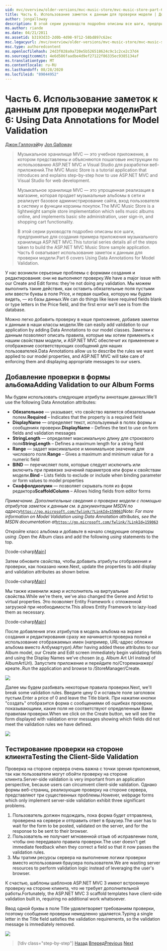 ```yaml
---
uid: mvc/overview/older-versions/mvc-music-store/mvc-music-store-part-6
title: Часть 6. Использование заметок к данным для проверки модели | Документация Майкрософт
author: jongalloway
description: В этой серии руководств подробно описаны все шаги, предпринятые для создания примера приложения музыкального хранилища ASP.NET MVC. Часть 6 охватывает использование заметок к данным для модели V...
ms.author: riande
ms.date: 04/21/2011
ms.assetid: b3193d33-2d0b-4d98-9712-58bd897c62ec
msc.legacyurl: /mvc/overview/older-versions/mvc-music-store/mvc-music-store-part-6
msc.type: authoredcontent
ms.openlocfilehash: 24d3f028a9a720e5b526518624c9c1c2ce2c37d4
ms.sourcegitcommit: 4e6d586faadbe4d9ef27122f86335ec9385134af
ms.translationtype: MT
ms.contentlocale: ru-RU
ms.lasthandoff: 08/28/2020
ms.locfileid: "89044952"
---
```

# <a name="part-6-using-data-annotations-for-model-validation"></a><span data-ttu-id="5d362-104">Часть 6. Использование заметок к данным для проверки модели</span><span class="sxs-lookup"><span data-stu-id="5d362-104">Part 6: Using Data Annotations for Model Validation</span></span>

<span data-ttu-id="5d362-105">[Джон Гэллоуэй](https://github.com/jongalloway)</span><span class="sxs-lookup"><span data-stu-id="5d362-105">by [Jon Galloway](https://github.com/jongalloway)</span></span>

> <span data-ttu-id="5d362-106">Музыкальное хранилище MVC — это учебное приложение, в котором представлены и объясняются пошаговые инструкции по использованию ASP.NET MVC и Visual Studio для разработки веб-приложений.</span><span class="sxs-lookup"><span data-stu-id="5d362-106">The MVC Music Store is a tutorial application that introduces and explains step-by-step how to use ASP.NET MVC and Visual Studio for web development.</span></span>  
>   
> <span data-ttu-id="5d362-107">Музыкальное хранилище MVC — это упрощенная реализация в магазине, которая продает музыкальные альбомы в сети и реализует базовое администрирование сайта, вход пользователя в систему и функции корзины покупок.</span><span class="sxs-lookup"><span data-stu-id="5d362-107">The MVC Music Store is a lightweight sample store implementation which sells music albums online, and implements basic site administration, user sign-in, and shopping cart functionality.</span></span>  
>   
> <span data-ttu-id="5d362-108">В этой серии руководств подробно описаны все шаги, предпринятые для создания примера приложения музыкального хранилища ASP.NET MVC.</span><span class="sxs-lookup"><span data-stu-id="5d362-108">This tutorial series details all of the steps taken to build the ASP.NET MVC Music Store sample application.</span></span> <span data-ttu-id="5d362-109">Часть 6 охватывает использование заметок к данным для проверки модели.</span><span class="sxs-lookup"><span data-stu-id="5d362-109">Part 6 covers Using Data Annotations for Model Validation.</span></span>

<span data-ttu-id="5d362-110">У нас возникли серьезные проблемы с формами создания и редактирования: они не выполняют проверку.</span><span class="sxs-lookup"><span data-stu-id="5d362-110">We have a major issue with our Create and Edit forms: they're not doing any validation.</span></span> <span data-ttu-id="5d362-111">Мы можем выполнить такие действия, как оставить обязательные поля пустыми или ввести буквы в поле Price, и первая ошибка, которую мы будем видеть, — из базы данных.</span><span class="sxs-lookup"><span data-stu-id="5d362-111">We can do things like leave required fields blank or type letters in the Price field, and the first error we'll see is from the database.</span></span>

<span data-ttu-id="5d362-112">Можно легко добавить проверку в наше приложение, добавив заметки к данным в наши классы модели.</span><span class="sxs-lookup"><span data-stu-id="5d362-112">We can easily add validation to our application by adding Data Annotations to our model classes.</span></span> <span data-ttu-id="5d362-113">Заметки к данным позволяют описать правила, которые мы хотим применить к нашим свойствам модели, и ASP.NET MVC обеспечит их применение и отображение соответствующих сообщений для наших пользователей.</span><span class="sxs-lookup"><span data-stu-id="5d362-113">Data Annotations allow us to describe the rules we want applied to our model properties, and ASP.NET MVC will take care of enforcing them and displaying appropriate messages to our users.</span></span>

## <a name="adding-validation-to-our-album-forms"></a><span data-ttu-id="5d362-114">Добавление проверки в формы альбома</span><span class="sxs-lookup"><span data-stu-id="5d362-114">Adding Validation to our Album Forms</span></span>

<span data-ttu-id="5d362-115">Мы будем использовать следующие атрибуты аннотации данных:</span><span class="sxs-lookup"><span data-stu-id="5d362-115">We'll use the following Data Annotation attributes:</span></span>

- <span data-ttu-id="5d362-116">**Обязательное** — указывает, что свойство является обязательным полем.</span><span class="sxs-lookup"><span data-stu-id="5d362-116">**Required** – Indicates that the property is a required field</span></span>
- <span data-ttu-id="5d362-117">**DisplayName** — определяет текст, используемый в полях формы и сообщениях проверки.</span><span class="sxs-lookup"><span data-stu-id="5d362-117">**DisplayName** – Defines the text to use on form fields and validation messages</span></span>
- <span data-ttu-id="5d362-118">**StringLength** — определяет максимальную длину для строкового поля</span><span class="sxs-lookup"><span data-stu-id="5d362-118">**StringLength** – Defines a maximum length for a string field</span></span>
- <span data-ttu-id="5d362-119">**Range** — задает максимальное и минимальное значение для числового поля.</span><span class="sxs-lookup"><span data-stu-id="5d362-119">**Range** – Gives a maximum and minimum value for a numeric field</span></span>
- <span data-ttu-id="5d362-120">**BIND** — перечисляет поля, которые следует исключить или включить при привязке значений параметров или форм к свойствам модели.</span><span class="sxs-lookup"><span data-stu-id="5d362-120">**Bind** – Lists fields to exclude or include when binding parameter or form values to model properties</span></span>
- <span data-ttu-id="5d362-121">**Скаффолдколумн** — позволяет скрывать поля из форм редактора</span><span class="sxs-lookup"><span data-stu-id="5d362-121">**ScaffoldColumn** – Allows hiding fields from editor forms</span></span>

<span data-ttu-id="5d362-122">*Примечание. Дополнительные сведения о проверке модели с помощью атрибутов заметок к данным см. в документации MSDN по адресу*[`https://go.microsoft.com/fwlink/?LinkId=159063`](https://go.microsoft.com/fwlink/?LinkId=159063)</span><span class="sxs-lookup"><span data-stu-id="5d362-122">*Note: For more information on Model Validation using Data Annotation attributes, see the MSDN documentation at*[`https://go.microsoft.com/fwlink/?LinkId=159063`](https://go.microsoft.com/fwlink/?LinkId=159063)</span></span>

<span data-ttu-id="5d362-123">Откройте класс альбома и добавьте в начало следующие операторы *using* .</span><span class="sxs-lookup"><span data-stu-id="5d362-123">Open the Album class and add the following *using* statements to the top.</span></span>

[!code-csharp[Main](mvc-music-store-part-6/samples/sample1.cs)]

<span data-ttu-id="5d362-124">Затем обновите свойства, чтобы добавить атрибуты отображения и проверки, как показано ниже.</span><span class="sxs-lookup"><span data-stu-id="5d362-124">Next, update the properties to add display and validation attributes as shown below.</span></span>

[!code-csharp[Main](mvc-music-store-part-6/samples/sample2.cs)]

<span data-ttu-id="5d362-125">Мы также изменили жанр и исполнитель на виртуальные свойства.</span><span class="sxs-lookup"><span data-stu-id="5d362-125">While we're there, we've also changed the Genre and Artist to virtual properties.</span></span> <span data-ttu-id="5d362-126">Это позволяет Entity Framework с отложенной загрузкой при необходимости.</span><span class="sxs-lookup"><span data-stu-id="5d362-126">This allows Entity Framework to lazy-load them as necessary.</span></span>

[!code-csharp[Main](mvc-music-store-part-6/samples/sample3.cs)]

<span data-ttu-id="5d362-127">После добавления этих атрибутов в модель альбома на экране создания и редактирования сразу же начинается проверка полей и использование отображаемых имен (например, URL-адрес обложки альбома вместо Албумартурл).</span><span class="sxs-lookup"><span data-stu-id="5d362-127">After having added these attributes to our Album model, our Create and Edit screen immediately begin validating fields and using the Display Names we've chosen (e.g. Album Art Url instead of AlbumArtUrl).</span></span> <span data-ttu-id="5d362-128">Запустите приложение и перейдите по/Стореманажер/креате..</span><span class="sxs-lookup"><span data-stu-id="5d362-128">Run the application and browse to /StoreManager/Create.</span></span>

![](mvc-music-store-part-6/_static/image1.png)

<span data-ttu-id="5d362-129">Далее мы будем разбивать некоторые правила проверки.</span><span class="sxs-lookup"><span data-stu-id="5d362-129">Next, we'll break some validation rules.</span></span> <span data-ttu-id="5d362-130">Введите цену 0 и оставьте поле заголовок пустым.</span><span class="sxs-lookup"><span data-stu-id="5d362-130">Enter a price of 0 and leave the Title blank.</span></span> <span data-ttu-id="5d362-131">При нажатии кнопки "создать" отобразится форма с сообщениями об ошибках проверки, показывающими, какие поля не соответствуют определенным Вами правилам проверки.</span><span class="sxs-lookup"><span data-stu-id="5d362-131">When we click on the Create button, we will see the form displayed with validation error messages showing which fields did not meet the validation rules we have defined.</span></span>

![](mvc-music-store-part-6/_static/image2.png)

## <a name="testing-the-client-side-validation"></a><span data-ttu-id="5d362-132">Тестирование проверки на стороне клиента</span><span class="sxs-lookup"><span data-stu-id="5d362-132">Testing the Client-Side Validation</span></span>

<span data-ttu-id="5d362-133">Проверка на стороне сервера очень важна с точки зрения приложения, так как пользователи могут обойти проверку на стороне клиента.</span><span class="sxs-lookup"><span data-stu-id="5d362-133">Server-side validation is very important from an application perspective, because users can circumvent client-side validation.</span></span> <span data-ttu-id="5d362-134">Однако формы веб-страниц, реализующие проверку на стороне сервера, представляют три существенных проблемы.</span><span class="sxs-lookup"><span data-stu-id="5d362-134">However, webpage forms which only implement server-side validation exhibit three significant problems.</span></span>

1. <span data-ttu-id="5d362-135">Пользователь должен подождать, пока форма будет отправлена, проверена на сервере и отправить ответ в браузер.</span><span class="sxs-lookup"><span data-stu-id="5d362-135">The user has to wait for the form to be posted, validated on the server, and for the response to be sent to their browser.</span></span>
2. <span data-ttu-id="5d362-136">Пользователь не получает мгновенной отзыв об исправлении поля, чтобы оно передавало правила проверки.</span><span class="sxs-lookup"><span data-stu-id="5d362-136">The user doesn't get immediate feedback when they correct a field so that it now passes the validation rules.</span></span>
3. <span data-ttu-id="5d362-137">Мы тратим ресурсы сервера на выполнение логики проверки вместо использования браузера пользователя.</span><span class="sxs-lookup"><span data-stu-id="5d362-137">We are wasting server resources to perform validation logic instead of leveraging the user's browser.</span></span>

<span data-ttu-id="5d362-138">К счастью, шаблоны шаблонов ASP.NET MVC 3 имеют встроенную проверку на стороне клиента, что не требует дополнительной работы.</span><span class="sxs-lookup"><span data-stu-id="5d362-138">Fortunately, the ASP.NET MVC 3 scaffold templates have client-side validation built in, requiring no additional work whatsoever.</span></span>

<span data-ttu-id="5d362-139">Ввод одной буквы в поле Title удовлетворяет требованиям проверки, поэтому сообщение проверки немедленно удаляется.</span><span class="sxs-lookup"><span data-stu-id="5d362-139">Typing a single letter in the Title field satisfies the validation requirements, so the validation message is immediately removed.</span></span>

![](mvc-music-store-part-6/_static/image3.png)

> [!div class="step-by-step"]
> <span data-ttu-id="5d362-140">[Назад](mvc-music-store-part-5.md)
> [Вперед](mvc-music-store-part-7.md)</span><span class="sxs-lookup"><span data-stu-id="5d362-140">[Previous](mvc-music-store-part-5.md)
[Next](mvc-music-store-part-7.md)</span></span>
